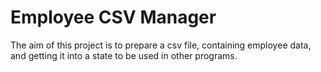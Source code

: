 # Employee CSV Manager
The aim of this project is to prepare a csv file, containing employee data, and getting it into a state to be used in other programs.
